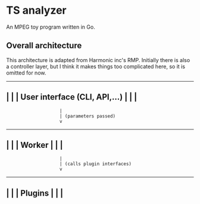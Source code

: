 # TS analyzer

An MPEG toy program written in Go.

## Overall architecture

This architecture is adapted from Harmonic inc's RMP. Initially there is also a controller layer, but I think it makes things too complicated here, so it is omitted for now.

--------------------------------------------------
|                                                |
|           User interface (CLI, API,...)        |
|                                                |
--------------------------------------------------
                        |
                        | (parameters passed)
                        v
--------------------------------------------------
|                                                |
|                     Worker                     |
|                                                |
--------------------------------------------------
                        |
                        | (calls plugin interfaces)
                        v
--------------------------------------------------
|                                                |
|                     Plugins                    |
|                                                |
--------------------------------------------------
